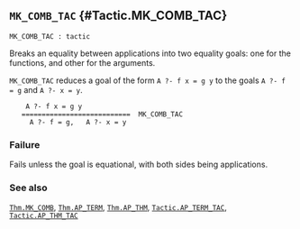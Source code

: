 ## `MK_COMB_TAC` {#Tactic.MK_COMB_TAC}


```
MK_COMB_TAC : tactic
```



Breaks an equality between applications into two equality goals: one
for the functions, and other for the arguments.


`MK_COMB_TAC` reduces a goal of the form `A ?- f x = g y` to the
goals `A ?- f = g` and `A ?- x = y`.
    
        A ?- f x = g y
       ===========================  MK_COMB_TAC
         A ?- f = g,   A ?- x = y
    



### Failure

Fails unless the goal is equational, with both sides being applications.

### See also

[`Thm.MK_COMB`](#Thm.MK_COMB), [`Thm.AP_TERM`](#Thm.AP_TERM), [`Thm.AP_THM`](#Thm.AP_THM), [`Tactic.AP_TERM_TAC`](#Tactic.AP_TERM_TAC), [`Tactic.AP_THM_TAC`](#Tactic.AP_THM_TAC)

